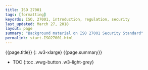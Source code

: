 ```yaml
---
title: ISO 27001
tags: [formatting]
keyords: ISO, 27001, introduction, regulation, security
last_updated: March 27, 2018
layout: page
summary: "Background material on ISO 27001 Security Standard"
permalink: start-ISO27001.html
---
```

{{page.title}}
{: .w3-xlarge}
{{page.summary}}
* TOC
{:toc .wwg-button .w3-light-grey}
